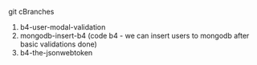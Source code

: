 git cBranches

1. b4-user-modal-validation
2. mongodb-insert-b4 (code b4 - we can insert users to mongodb after basic validations done)
3. b4-the-jsonwebtoken
